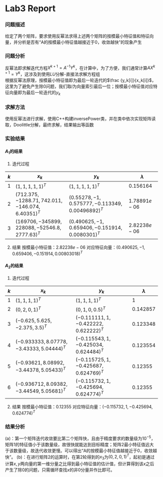 # Lab3 Report


### 问题描述
给定了两个矩阵，要求使用反幂法求得上述两个矩阵的按模最小特征值和特征向量，并分析是否有“A的按模最小特征值越接近于0，收敛越快”的现象产生
### 问题分析
反幂法即求解迭代方程$X^{k+1}=A^{-1}Y^k$，在计算中，为了方便，我们通常计算$AX^{k+1}=Y^k$，这涉及到使用$LU$分解-直接法求解方程组<br>
根据反幂法原理，按模最小特征值即为最后一轮迭代的$\frac {y_k[i]}{x_k[i]}$，这里为了避免产生除0问题，我们取$i$为向量索引最后一位；按模最小特征值对应特征向量即为最后一轮迭代的$y_k$
### 求解方法
使用反幂法进行求解，使用C++构建inversePower类，并在类中依次实现矩阵读取，Doolittle分解，最终求解，结果输出等函数

### 实验结果
#### $A_1$的结果
1. 迭代过程

|$k$|$x_k$|$y_k$|$\lambda$|
|---|---|---|---|
|$1$|$(1,1,1,1,1)^T$|$(1,1,1,1,1)^T$|$0.156164$|
|$2$|$(712.375,-1288.71,742.011,-146.074,6.40351)^T$|$(0.55278,-1,0.575777,-0.113349,0.00496892)^T$|$1.78891e-06$|
|$3$|$(169706,-345899,228088,-52546.8,2777.63)^T$|$(0.490625,-1,0.659406,-0.151914,0.0080301)^T$|$2.82238e-06$|

2. 结果
按模最小特征值：$2.82238e-06$
对应特征向量：$(0.490625,-1,0.659406,-0.151914,0.00803018)^T$

#### $A_2$的结果
1. 迭代过程

|$k$|$x_k$|$y_k$|$\lambda$|
|---|---|---|---|
|$1$|$(1,1,1,1)^T$|$(1,1,1,1)^T$|$1$|
|$2$|$(0,2,0,1)^T$|$(0,1,0,0.5)^T$|$0.142857$|
|$3$|$(-0.625,5.625,-2.375,3.5)^T$|$(-0.111111,1,-0.422222,0.622222)^T$|$0.123348$|
|$4$|$(-0.933333,8.07778,-3.43333,5.04444)^T$|$(-0.115543,1,-0.425034,0.624484)^T$|$0.123554$|
|$5$|$(-0.93621,8.08992,-3.44378,5.05433)^T$|$(-0.115725,1,-0.425687,0.624769)^T$|$0.12355$|
|$6$|$(-0.936712,8.09382,-3.44549,5.05681)^T$|$(-0.115732,1,-0.425694,0.624774)^T$|$0.12355$|

2. 结果
按模最小特征值：$0.12355$
对应特征向量：$(-0.115732,1,-0.425694,0.624774)^T$

### 结果分析
(a)：第一个矩阵迭代收敛要比第二个矩阵快，且由于精度要求的数量级为$10^{-5}$，矩阵1的特征值小于该数量级，故很快就能达到目标精度；矩阵2最小特征值远大于该数量级，故迭代收敛更慢。可以得出“A的按模最小特征值越接近于0，收敛越快”。
(b)：在进行矩阵2的运算时，在第2轮得到的$x_3$为$(0,2,0,1)^T$，起初是通过计算$x,y$两向量的第一维分量之比得到最小特征值的估计值，但计算得到该$x$之后产生了除0的问题，只需循环查找$x$的非0分量并作比即可。